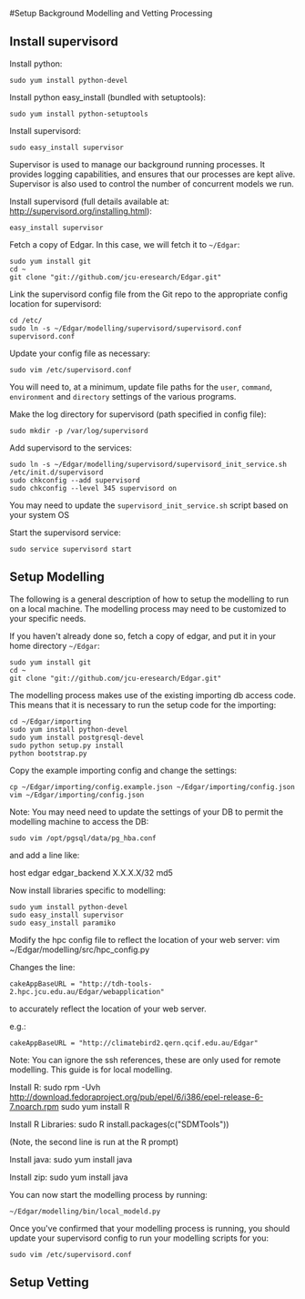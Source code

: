 #Setup Background Modelling and Vetting Processing

## Install supervisord

Install python:

    sudo yum install python-devel

Install python easy_install (bundled with setuptools):

    sudo yum install python-setuptools

Install supervisord:

    sudo easy_install supervisor

Supervisor is used to manage our background running processes. It provides logging capabilities, and ensures that our processes are kept alive.
Supervisor is also used to control the number of concurrent models we run.

Install supervisord (full details available at: http://supervisord.org/installing.html):

    easy_install supervisor

Fetch a copy of Edgar. In this case, we will fetch it to `~/Edgar`:

    sudo yum install git
    cd ~
    git clone "git://github.com/jcu-eresearch/Edgar.git"

Link the supervisord config file from the Git repo to the appropriate config location for supervisord:

    cd /etc/
    sudo ln -s ~/Edgar/modelling/supervisord/supervisord.conf supervisord.conf

Update your config file as necessary:

    sudo vim /etc/supervisord.conf

You will need to, at a minimum, update file paths for the `user`, `command`, `environment` and `directory` settings of the various programs.

Make the log directory for supervisord (path specified in config file):

    sudo mkdir -p /var/log/supervisord

Add supervisord to the services:

    sudo ln -s ~/Edgar/modelling/supervisord/supervisord_init_service.sh /etc/init.d/supervisord
    sudo chkconfig --add supervisord
    sudo chkconfig --level 345 supervisord on

You may need to update the `supervisord_init_service.sh` script based on your system OS

Start the supervisord service:

    sudo service supervisord start

## Setup Modelling

The following is a general description of how to setup the modelling to run on a local machine.
The modelling process may need to be customized to your specific needs.

If you haven't already done so, fetch a copy of edgar, and put it in your
home directory `~/Edgar`:

    sudo yum install git
    cd ~
    git clone "git://github.com/jcu-eresearch/Edgar.git"

The modelling process makes use of the existing importing db access code.
This means that it is necessary to run the setup code for the importing:

    cd ~/Edgar/importing
    sudo yum install python-devel
    sudo yum install postgresql-devel
    sudo python setup.py install
    python bootstrap.py

Copy the example importing config and change the settings:

    cp ~/Edgar/importing/config.example.json ~/Edgar/importing/config.json
    vim ~/Edgar/importing/config.json

Note: You may need need to update the settings of your DB to permit the modelling machine to access
the DB:

    sudo vim /opt/pgsql/data/pg_hba.conf

and add a line like:

  host   edgar  edgar_backend   X.X.X.X/32  md5

Now install libraries specific to modelling:

    sudo yum install python-devel
    sudo easy_install supervisor
    sudo easy_install paramiko

Modify the hpc config file to reflect the location of your web server:
    vim ~/Edgar/modelling/src/hpc_config.py

Changes the line:

    cakeAppBaseURL = "http://tdh-tools-2.hpc.jcu.edu.au/Edgar/webapplication"

to accurately reflect the location of your web server.

e.g.:

    cakeAppBaseURL = "http://climatebird2.qern.qcif.edu.au/Edgar"


Note: You can ignore the ssh references, these are only used for remote modelling. This
guide is for local modelling.

Install R:
    sudo rpm -Uvh http://download.fedoraproject.org/pub/epel/6/i386/epel-release-6-7.noarch.rpm
    sudo yum install R

Install R Libraries:
    sudo R
    install.packages(c("SDMTools"))

(Note, the second line is run at the R prompt)

Install java:
    sudo yum install java

Install zip:
    sudo yum install java

You can now start the modelling process by running:

    ~/Edgar/modelling/bin/local_modeld.py

Once you've confirmed that your modelling process is running, you should update your
supervisord config to run your modelling scripts for you:

    sudo vim /etc/supervisord.conf

## Setup Vetting
